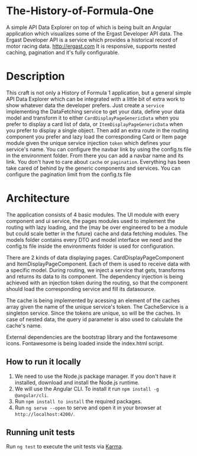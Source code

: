 # The-History-of-Formula-One
A simple API Data Explorer on top of which is being built an Angular application which visualizes some of the Ergast Developer API data.
The Ergast Developer API is a service which provides a historical record of motor racing data. http://ergast.com
It is responsive, supports nested caching, pagination and it's fully configurable.

# Description
This craft is not only a History of Formula 1 application, but a general simple API Data Explorer which can be integrated
with a little bit of extra work to show whatever data the developer prefers. Just create a `service` implementing the DataFetching service
to get your data, define your data model and transform it to either `CardDisplayPageGenericData` when you prefer to display a card list of data,
or `ItemDisplayPageGenericData` when you prefer to display a single object. Then add an extra route in the routing component you prefer
and lazy load the corresponding Card or Item page module given the unique service injection `token` which defines your service's name.
You can configure the navbar link by using the config.ts file in the environment folder. From there you can add a navbar name and its link.
You don't have to care about `cache` or  `pagination`. Everything has been take cared of behind by the generic components and services.
You can configure the pagination limit from the config.ts file

# Architecture
The application consists of 4 basic modules. The UI module with every component and ui service, the pages modules used to implement the routing
with lazy loading, and the (may be over engineered to be a module but could scale better in the future) cache and data fetching modules.
The models folder contains every DTO and model interface we need and the config.ts file inside the environments folder is used for configuration.

There are 2 kinds of data displaying pages. CardDisplayPageComponent and ItemDisplayPageComponent.
Each of them is used to receive data with a specific model.
During routing, we inject a service that gets, transforms and returns its data to its component.
The dependency injection is being achieved with an injection token during the routing,
so that the component should load the corresponding service and fill its datasource.

The cache is being implemented by acessing an element of the caches array given the name of the unique service's token.
The CacheService is a singleton service. Since the tokens are unique, so will be the caches.
In case of nested data, the query id parameter is also used to calculate the cache's name.

External dependencies are the bootstrap library and the fontawesome icons. Fontawesome is being loaded inside the index.html script.

## How to run it locally
1. We need to use the Node.js package manager. If you don't have it installed, download and install the Node.js runtime. 
2. We will use the Angular CLI. To install it run `npm install -g @angular/cli`.
3. Run `npm install to install` the required packages.
4. Run `ng serve --open` to serve and open it in your browser at `http://localhost:4200/`.

## Running unit tests
Run `ng test` to execute the unit tests via [Karma](https://karma-runner.github.io).

